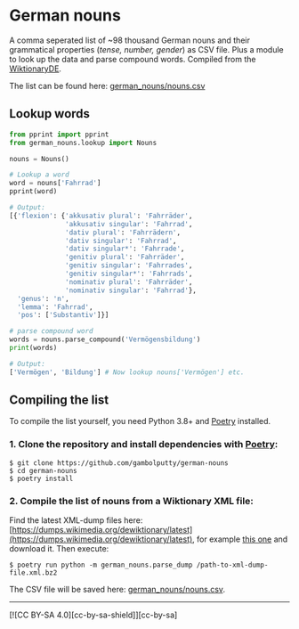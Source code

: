 # German nouns

A comma seperated list of ~98 thousand German nouns and their grammatical properties (_tense, number, gender_) as CSV file. Plus a module to look up the data and parse compound words. Compiled from the [WiktionaryDE](https://de.wiktionary.org).

The list can be found here: [german_nouns/nouns.csv](/german_nouns/nouns.csv)

## Lookup words

```python
from pprint import pprint
from german_nouns.lookup import Nouns

nouns = Nouns()

# Lookup a word
word = nouns['Fahrrad']
pprint(word)

# Output:
[{'flexion': {'akkusativ plural': 'Fahrräder',
              'akkusativ singular': 'Fahrrad',
              'dativ plural': 'Fahrrädern',
              'dativ singular': 'Fahrrad',
              'dativ singular*': 'Fahrrade',
              'genitiv plural': 'Fahrräder',
              'genitiv singular': 'Fahrrades',
              'genitiv singular*': 'Fahrrads',
              'nominativ plural': 'Fahrräder',
              'nominativ singular': 'Fahrrad'},
  'genus': 'n',
  'lemma': 'Fahrrad',
  'pos': ['Substantiv']}]

# parse compound word
words = nouns.parse_compound('Vermögensbildung')
print(words)

# Output:
['Vermögen', 'Bildung'] # Now lookup nouns['Vermögen'] etc.
```

## Compiling the list

To compile the list yourself, you need Python 3.8+ and [Poetry](https://python-poetry.org/) installed.

### 1. Clone the repository and install dependencies with [Poetry](https://python-poetry.org/):

```shell
$ git clone https://github.com/gambolputty/german-nouns
$ cd german-nouns
$ poetry install
```

### 2. Compile the list of nouns from a Wiktionary XML file:

Find the latest XML-dump files here: [https://dumps.wikimedia.org/dewiktionary/latest](https://dumps.wikimedia.org/dewiktionary/latest), for example [this one](https://dumps.wikimedia.org/dewiktionary/latest/dewiktionary-latest-pages-articles-multistream.xml.bz2) and download it. Then execute:

```shell
$ poetry run python -m german_nouns.parse_dump /path-to-xml-dump-file.xml.bz2
```

The CSV file will be saved here: [german_nouns/nouns.csv](/german_nouns/nouns.csv).


----

[![CC BY-SA 4.0][cc-by-sa-shield]][cc-by-sa]
